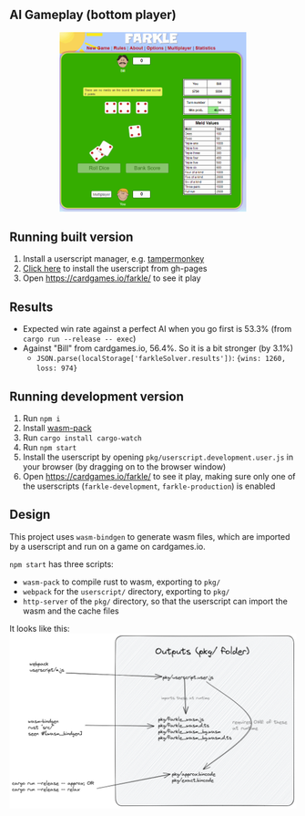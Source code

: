 

## AI Gameplay (bottom player)
<p align="center">
    <img src="docs/gameplay.gif" width="65%" alt="gameplay" />
</p>

## Running built version
1. Install a userscript manager, e.g. [tampermonkey](https://chrome.google.com/webstore/detail/tampermonkey/dhdgffkkebhmkfjojejmpbldmpobfkfo?hl=en)
2. [Click here](https://github.com/domsleee/farkle/raw/gh-pages/userscript.user.js) to install the userscript from gh-pages
3. Open https://cardgames.io/farkle/ to see it play

## Results
* Expected win rate against a perfect AI when you go first is 53.3% (from `cargo run --release -- exec`)
* Against "Bill" from cardgames.io, 56.4%. So it is a bit stronger (by 3.1%)
  * `JSON.parse(localStorage['farkleSolver.results'])`: `{wins: 1260, loss: 974}`

## Running development version
1. Run `npm i`
2. Install [wasm-pack](https://rustwasm.github.io/wasm-pack/installer/)
3. Run `cargo install cargo-watch`
4. Run `npm start`
5. Install the userscript by opening `pkg/userscript.development.user.js` in your browser (by dragging on to the browser window)
6. Open https://cardgames.io/farkle/ to see it play, making sure only one of the userscripts (`farkle-development`, `farkle-production`) is enabled

## Design
This project uses `wasm-bindgen` to generate wasm files, which are imported by a userscript and run on a game on cardgames.io.

`npm start` has three scripts:
* `wasm-pack` to compile rust to wasm, exporting to `pkg/`
* `webpack` for the `userscript/` directory, exporting to `pkg/`
* `http-server` of the `pkg/` directory, so that the userscript can import the wasm and the cache files

It looks like this:
![outputs](docs/outputs.png)
